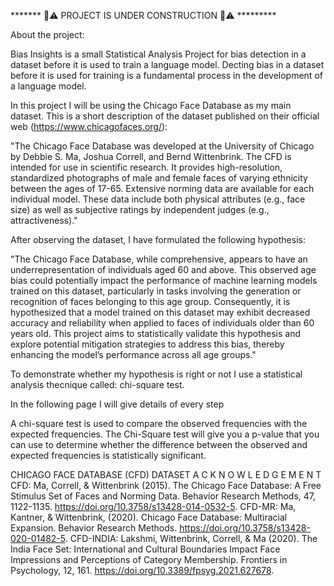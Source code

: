 ******* 🚧⚠️ PROJECT IS UNDER CONSTRUCTION 🚧⚠️ *********

About the project:

Bias Insights is a small Statistical Analysis Project for bias detection in a dataset before it is used to train a language model.
Decting bias in a dataset before it is used for training is a fundamental process in the development of a language model.

In this project I will be using the Chicago Face Database as my main dataset. 
This is a short description of the dataset published on their official web (https://www.chicagofaces.org/):

"The Chicago Face Database was developed at the University of Chicago by Debbie S. Ma, Joshua Correll, and Bernd Wittenbrink. The CFD is intended for use in scientific research. It provides high-resolution, standardized photographs of male and female faces of varying ethnicity between the ages of 17-65. Extensive norming data are available for each individual model. These data include both physical attributes (e.g., face size) as well as subjective ratings by independent judges (e.g., attractiveness)."

After observing the dataset, I have formulated the following hypothesis:

"The Chicago Face Database, while comprehensive, appears to have an underrepresentation of individuals aged 60 and above. This observed age bias could potentially impact the performance of machine learning models trained on this dataset, particularly in tasks involving the generation or recognition of faces belonging to this age group. Consequently, it is hypothesized that a model trained on this dataset may exhibit decreased accuracy and reliability when applied to faces of individuals older than 60 years old. This project aims to statistically validate this hypothesis and explore potential mitigation strategies to address this bias, thereby enhancing the model’s performance across all age groups."

To demonstrate whether my hypothesis is right or not I use a statistical analysis thecnique called: chi-square test.

In the following page I will give details of every step

A chi-square test is used to compare the observed frequencies with the expected frequencies. The Chi-Square test will give you a p-value that you can use to determine whether the difference between the observed and expected frequencies is statistically significant.

CHICAGO FACE DATABASE (CFD) DATASET  A C K N O W L E D G E M E N T 
CFD: Ma, Correll, & Wittenbrink (2015). The Chicago Face Database: A Free Stimulus Set of Faces and Norming Data. Behavior Research Methods, 47, 1122-1135. https://doi.org/10.3758/s13428-014-0532-5.
CFD-MR: Ma, Kantner, & Wittenbrink, (2020). Chicago Face Database: Multiracial Expansion. Behavior Research Methods. https://doi.org/10.3758/s13428-020-01482-5.
CFD-INDIA: Lakshmi, Wittenbrink, Correll, & Ma (2020). The India Face Set: International and Cultural Boundaries Impact Face Impressions and Perceptions of Category Membership. Frontiers in Psychology, 12, 161. https://doi.org/10.3389/fpsyg.2021.627678.

